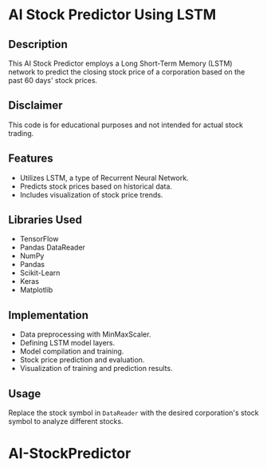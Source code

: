 # AI Stock Predictor Using LSTM

## Description
This AI Stock Predictor employs a Long Short-Term Memory (LSTM) network to predict the closing stock price of a corporation based on the past 60 days' stock prices. 

## Disclaimer
This code is for educational purposes and not intended for actual stock trading.

## Features
- Utilizes LSTM, a type of Recurrent Neural Network.
- Predicts stock prices based on historical data.
- Includes visualization of stock price trends.

## Libraries Used
- TensorFlow
- Pandas DataReader
- NumPy
- Pandas
- Scikit-Learn
- Keras
- Matplotlib

## Implementation
- Data preprocessing with MinMaxScaler.
- Defining LSTM model layers.
- Model compilation and training.
- Stock price prediction and evaluation.
- Visualization of training and prediction results.

## Usage
Replace the stock symbol in `DataReader` with the desired corporation's stock symbol to analyze different stocks.
# AI-StockPredictor
